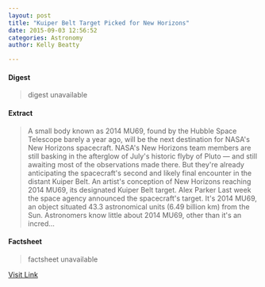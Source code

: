 ```yaml
---
layout: post
title: "Kuiper Belt Target Picked for New Horizons"
date: 2015-09-03 12:56:52
categories: Astronomy
author: Kelly Beatty

---
```



#### Digest
>digest unavailable

#### Extract
>A small body known as 2014 MU69, found by the Hubble Space Telescope barely a year ago, will be the next destination for NASA's New Horizons spacecraft. NASA's New Horizons team members are still basking in the afterglow of July's historic flyby of Pluto — and still awaiting most of the observations made there. But they're already anticipating the spacecraft's second and likely final encounter in the distant Kuiper Belt. An artist's conception of New Horizons reaching 2014 MU69, its designated Kuiper Belt target. Alex Parker Last week the space agency announced the spacecraft's target. It's 2014 MU69, an object situated 43.3 astronomical units (6.49 billion km) from the Sun. Astronomers know little about 2014 MU69, other than it's an incred...

#### Factsheet
>factsheet unavailable

[Visit Link](http://www.skyandtelescope.com/astronomy-news/kuiper-belt-target-picked-for-new-horizons-09032015/)


